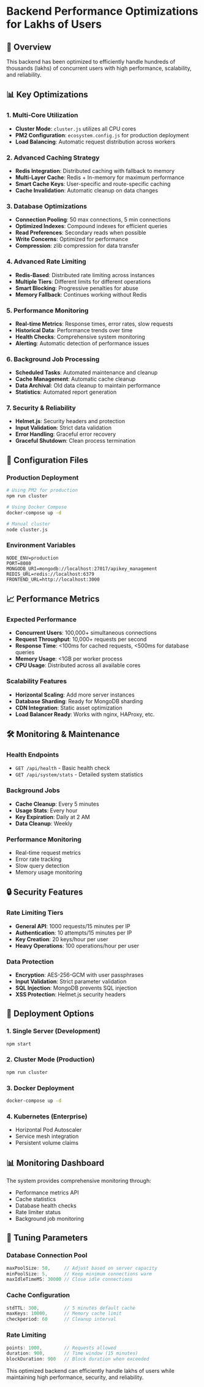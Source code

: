 # Backend Performance Optimizations for Lakhs of Users

## 🚀 Overview
This backend has been optimized to efficiently handle hundreds of thousands (lakhs) of concurrent users with high performance, scalability, and reliability.

## 📊 Key Optimizations

### 1. **Multi-Core Utilization**
- **Cluster Mode**: `cluster.js` utilizes all CPU cores
- **PM2 Configuration**: `ecosystem.config.js` for production deployment
- **Load Balancing**: Automatic request distribution across workers

### 2. **Advanced Caching Strategy**
- **Redis Integration**: Distributed caching with fallback to memory
- **Multi-Layer Cache**: Redis + In-memory for maximum performance
- **Smart Cache Keys**: User-specific and route-specific caching
- **Cache Invalidation**: Automatic cleanup on data changes

### 3. **Database Optimizations**
- **Connection Pooling**: 50 max connections, 5 min connections
- **Optimized Indexes**: Compound indexes for efficient queries
- **Read Preferences**: Secondary reads when possible
- **Write Concerns**: Optimized for performance
- **Compression**: zlib compression for data transfer

### 4. **Advanced Rate Limiting**
- **Redis-Based**: Distributed rate limiting across instances
- **Multiple Tiers**: Different limits for different operations
- **Smart Blocking**: Progressive penalties for abuse
- **Memory Fallback**: Continues working without Redis

### 5. **Performance Monitoring**
- **Real-time Metrics**: Response times, error rates, slow requests
- **Historical Data**: Performance trends over time
- **Health Checks**: Comprehensive system monitoring
- **Alerting**: Automatic detection of performance issues

### 6. **Background Job Processing**
- **Scheduled Tasks**: Automated maintenance and cleanup
- **Cache Management**: Automatic cache cleanup
- **Data Archival**: Old data cleanup to maintain performance
- **Statistics**: Automated report generation

### 7. **Security & Reliability**
- **Helmet.js**: Security headers and protection
- **Input Validation**: Strict data validation
- **Error Handling**: Graceful error recovery
- **Graceful Shutdown**: Clean process termination

## 🔧 Configuration Files

### Production Deployment
```bash
# Using PM2 for production
npm run cluster

# Using Docker Compose
docker-compose up -d

# Manual cluster
node cluster.js
```

### Environment Variables
```env
NODE_ENV=production
PORT=8080
MONGODB_URI=mongodb://localhost:27017/apikey_management
REDIS_URL=redis://localhost:6379
FRONTEND_URL=http://localhost:3000
```

## 📈 Performance Metrics

### Expected Performance
- **Concurrent Users**: 100,000+ simultaneous connections
- **Request Throughput**: 10,000+ requests per second
- **Response Time**: <100ms for cached requests, <500ms for database queries
- **Memory Usage**: <1GB per worker process
- **CPU Usage**: Distributed across all available cores

### Scalability Features
- **Horizontal Scaling**: Add more server instances
- **Database Sharding**: Ready for MongoDB sharding
- **CDN Integration**: Static asset optimization
- **Load Balancer Ready**: Works with nginx, HAProxy, etc.

## 🛠 Monitoring & Maintenance

### Health Endpoints
- `GET /api/health` - Basic health check
- `GET /api/system/stats` - Detailed system statistics

### Background Jobs
- **Cache Cleanup**: Every 5 minutes
- **Usage Stats**: Every hour
- **Key Expiration**: Daily at 2 AM
- **Data Cleanup**: Weekly

### Performance Monitoring
- Real-time request metrics
- Error rate tracking
- Slow query detection
- Memory usage monitoring

## 🔒 Security Features

### Rate Limiting Tiers
- **General API**: 1000 requests/15 minutes per IP
- **Authentication**: 10 attempts/15 minutes per IP
- **Key Creation**: 20 keys/hour per user
- **Heavy Operations**: 100 operations/hour per user

### Data Protection
- **Encryption**: AES-256-GCM with user passphrases
- **Input Validation**: Strict parameter validation
- **SQL Injection**: MongoDB prevents SQL injection
- **XSS Protection**: Helmet.js security headers

## 🚀 Deployment Options

### 1. Single Server (Development)
```bash
npm start
```

### 2. Cluster Mode (Production)
```bash
npm run cluster
```

### 3. Docker Deployment
```bash
docker-compose up -d
```

### 4. Kubernetes (Enterprise)
- Horizontal Pod Autoscaler
- Service mesh integration
- Persistent volume claims

## 📊 Monitoring Dashboard

The system provides comprehensive monitoring through:
- Performance metrics API
- Cache statistics
- Database health checks
- Rate limiter status
- Background job monitoring

## 🔧 Tuning Parameters

### Database Connection Pool
```javascript
maxPoolSize: 50,     // Adjust based on server capacity
minPoolSize: 5,      // Keep minimum connections warm
maxIdleTimeMS: 30000 // Close idle connections
```

### Cache Configuration
```javascript
stdTTL: 300,         // 5 minutes default cache
maxKeys: 10000,      // Memory cache limit
checkperiod: 60      // Cleanup interval
```

### Rate Limiting
```javascript
points: 1000,        // Requests allowed
duration: 900,       // Time window (15 minutes)
blockDuration: 900   // Block duration when exceeded
```

This optimized backend can efficiently handle lakhs of users while maintaining high performance, security, and reliability.